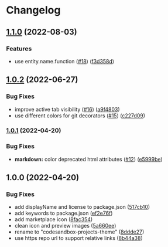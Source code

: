 # Changelog

## [1.1.0](https://github.com/codesandbox/vscode-theme/compare/codesandbox-projects-theme-v1.0.2...codesandbox-projects-theme-v1.1.0) (2022-08-03)


### Features

* use entity.name.function ([#18](https://github.com/codesandbox/vscode-theme/issues/18)) ([f3d358d](https://github.com/codesandbox/vscode-theme/commit/f3d358d3a64303a320cbb594ddd39bf81f401ca5))

## [1.0.2](https://github.com/codesandbox/vscode-theme/compare/codesandbox-projects-theme-v1.0.1...codesandbox-projects-theme-v1.0.2) (2022-06-27)


### Bug Fixes

* improve active tab visibility ([#16](https://github.com/codesandbox/vscode-theme/issues/16)) ([a9f4803](https://github.com/codesandbox/vscode-theme/commit/a9f4803350b56890cea99232b11b7184a921a78e))
* use different colors for git decorators ([#15](https://github.com/codesandbox/vscode-theme/issues/15)) ([c227d09](https://github.com/codesandbox/vscode-theme/commit/c227d092e151373fee420c8178d9ae30aa2410cb))

### [1.0.1](https://github.com/codesandbox/vscode-theme/compare/codesandbox-projects-theme-v1.0.0...codesandbox-projects-theme-v1.0.1) (2022-04-20)


### Bug Fixes

* **markdown:** color deprecated html attributes ([#12](https://github.com/codesandbox/vscode-theme/issues/12)) ([e5999be](https://github.com/codesandbox/vscode-theme/commit/e5999be0abc2863e4cb6275fa4306c4733bdc408))

## 1.0.0 (2022-04-20)


### Bug Fixes

* add displayName and license to package.json ([517cb10](https://github.com/codesandbox/vscode-theme/commit/517cb10a5ad2a5d86189ac03c4e8aba544007fcb))
* add keywords to package.json ([ef2e76f](https://github.com/codesandbox/vscode-theme/commit/ef2e76f4ae77bdad463397a3ad75d79e49c8f152))
* add marketplace icon ([8fac354](https://github.com/codesandbox/vscode-theme/commit/8fac354bdf9879f73cd9f979a1cd6a9922361247))
* clean icon and preview images ([5a660ee](https://github.com/codesandbox/vscode-theme/commit/5a660eeb769aefdd888e4d9e434c072c345bf99c))
* rename to "codesandbox-projects-theme" ([8ddde27](https://github.com/codesandbox/vscode-theme/commit/8ddde278b222d78b2b56ab1949a628685f4ed7bd))
* use https repo url to support relative links ([8b44a38](https://github.com/codesandbox/vscode-theme/commit/8b44a384358639893ba514517abbeebf43e20aad))
